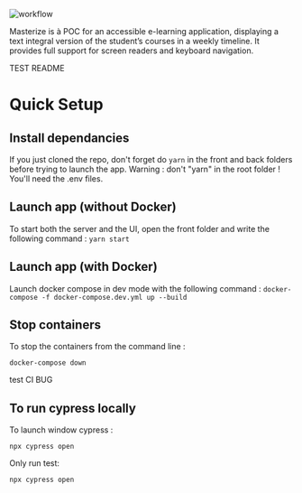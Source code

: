![workflow](https://github.com/WildCodeSchool/2104-wns-remote-alphas/actions/workflows/ci.yml/badge.svg)

Masterize is à POC for an accessible e-learning application, displaying a text integral version of the student’s courses in a weekly timeline. It provides full support for screen readers and keyboard navigation.

TEST README 


# Quick Setup

## Install dependancies

If you just cloned the repo, don't forget do `yarn` in the front and back folders before trying to launch the app. Warning : don't "yarn" in the root folder !
You'll need the .env files.

## Launch app (without Docker)

To start both the server and the UI, open the front folder and write the following command :
`yarn start`

## Launch app (with Docker)

Launch docker compose in dev mode with the following command :
`docker-compose -f docker-compose.dev.yml up --build`

## Stop containers

To stop the containers from the command line :

`docker-compose down`

test CI BUG

## To run cypress locally

To launch window cypress :

`npx cypress open` 

Only run test:

`npx cypress open`


